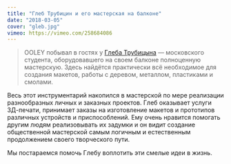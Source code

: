 ```yaml
---
title: "Глеб Трубицин и его мастерская на балконе"
date: "2018-03-05"
cover: "gleb.jpg"
vimeo: https://vimeo.com/258684086
---
```


>OOLEY побывал в гостях у [Глеба Трубицына](https://vk.com/trubitsingleb) — московского студента, оборудовавшего на своем балконе полноценную мастерскую. Здесь найдётся практически всё необходимое для создания макетов, работы с деревом, металлом, пластиками и смолами.

Весь этот инструментарий накопился в мастерской по мере реализации разнообразных личных и заказных проектов. Глеб оказывает услуги 3Д-печати, принимает заказы на изготовление макетов и прототипов различных устройств и приспособлений. Ему очень нравится помогать другим людям реализовывать их задумки и он видит создание общественной мастерской самым логичным и естественным продолжением своего творческого пути.

Мы постараемся помочь Глебу воплотить эти смелые идеи в жизнь.
